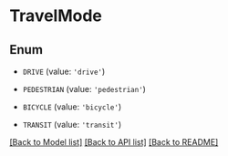 # TravelMode


## Enum

* `DRIVE` (value: `'drive'`)

* `PEDESTRIAN` (value: `'pedestrian'`)

* `BICYCLE` (value: `'bicycle'`)

* `TRANSIT` (value: `'transit'`)

[[Back to Model list]](../README.md#documentation-for-models) [[Back to API list]](../README.md#documentation-for-api-endpoints) [[Back to README]](../README.md)


